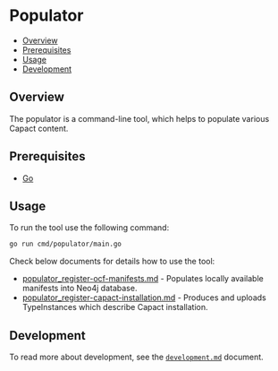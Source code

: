 # Populator

- [Overview](#overview)
- [Prerequisites](#prerequisites)
- [Usage](#usage)
- [Development](#development)

## Overview

The populator is a command-line tool, which helps to populate various Capact content.

## Prerequisites

- [Go](https://golang.org)

## Usage

To run the tool use the following command:
```bash
go run cmd/populator/main.go
```

Check below documents for details how to use the tool: 
* [populator_register-ocf-manifests.md](./docs/populator_register-ocf-manifests.md)	- Populates locally available manifests into Neo4j database.
* [populator_register-capact-installation.md](./docs/populator_register-capact-installation.md)	- Produces and uploads TypeInstances which describe Capact installation.

## Development

To read more about development, see the [`development.md`](../../docs/development.md) document.
